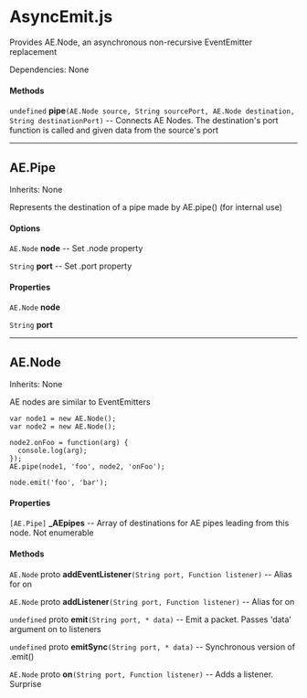 # AsyncEmit.js

Provides AE.Node, an asynchronous non-recursive EventEmitter replacement

Dependencies: None

#### Methods

`undefined` **pipe**`(AE.Node source, String sourcePort, AE.Node destination, String destinationPort)` -- Connects AE Nodes. The destination's port function is called and given data from the source's port

---

## AE.Pipe

Inherits: None

Represents the destination of a pipe made by AE.pipe() (for internal use)

#### Options

`AE.Node` **node** -- Set .node property

`String` **port** -- Set .port property

#### Properties

`AE.Node` **node** 

`String` **port** 

---

## AE.Node

Inherits: None

AE nodes are similar to EventEmitters

```
var node1 = new AE.Node();
var node2 = new AE.Node();

node2.onFoo = function(arg) {
  console.log(arg);
});
AE.pipe(node1, 'foo', node2, 'onFoo');

node.emit('foo', 'bar');
```

#### Properties

`[AE.Pipe]` **_AEpipes** -- Array of destinations for AE pipes leading from this node. Not enumerable

#### Methods

`AE.Node` proto **addEventListener**`(String port, Function listener)` -- Alias for on

`AE.Node` proto **addListener**`(String port, Function listener)` -- Alias for on

`undefined` proto **emit**`(String port, * data)` -- Emit a packet. Passes 'data' argument on to listeners

`undefined` proto **emitSync**`(String port, * data)` -- Synchronous version of .emit()

`AE.Node` proto **on**`(String port, Function listener)` -- Adds a listener. Surprise

